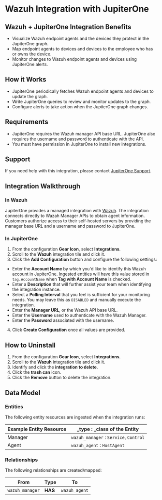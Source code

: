 # Wazuh Integration with JupiterOne

## Wazuh + JupiterOne Integration Benefits

- Visualize Wazuh endpoint agents and the devices they protect in the JupiterOne
  graph.
- Map endpoint agents to devices and devices to the employee who has or owns the
  device.  
- Monitor changes to Wazuh endpoint agents and devices using JupiterOne
  alerts.

## How it Works

- JupiterOne periodically fetches Wazuh endpoint agents and devices to update the graph.
- Write JupiterOne queries to review and monitor updates to the graph.
- Configure alerts to take action when the JupiterOne graph changes.

## Requirements

- JupiterOne requires the Wazuh manager API base URL. JupiterOne also requires 
  the username and password to authenticate with the API.
- You must have permission in JupiterOne to install new integrations.

## Support

If you need help with this integration, please contact
[JupiterOne Support](https://support.jupiterone.io).

## Integration Walkthrough

### In Wazuh

JupiterOne provides a managed integration with [Wazuh][1]. The integration
connects directly to Wazah Manager APIs to obtain agent information. Customers
authorize access to their self-hosted servers by providing the manager base URL
and a username and password to JupiterOne.

### In JupiterOne

1. From the configuration **Gear Icon**, select **Integrations**.
2. Scroll to the **Wazuh** integration tile and click it.
3. Click the **Add Configuration** button and configure the following settings:
- Enter the **Account Name** by which you'd like to identify this Wazuh
   account in JupiterOne. Ingested entities will have this value stored in
   `tag.AccountName` when **Tag with Account Name** is checked.
- Enter a **Description** that will further assist your team when identifying
   the integration instance.
- Select a **Polling Interval** that you feel is sufficient for your monitoring
   needs. You may leave this as `DISABLED` and manually execute the integration.
- Enter the **Manager URL**, or the Wazuh API base URL.
- Enter the **Username** used to authenticate with the Wazuh Manager.
- Enter the **Password** associated with the username.
4. Click **Create Configuration** once all values are provided.

## How to Uninstall

1. From the configuration **Gear Icon**, select **Integrations**.
2. Scroll to the **Wazuh** integration tile and click it.
3. Identify and click the **integration to delete**.
4. Click the **trash can** icon.
5. Click the **Remove** button to delete the integration.

## Data Model

### Entities

The following entity resources are ingested when the integration runs:

| Example Entity Resource | \_type : \_class of the Entity         |
| ----------------------- | -------------------------------------- |
| Manager                 | `wazuh_manager` : `Service`, `Control` |
| Agent                   | `wazuh_agent` : `HostAgent`            |

### Relationships

The following relationships are created/mapped:

| From            | Type    | To            |
| --------------- | ------- | ------------- |
| `wazuh_manager` | **HAS** | `wazuh_agent` |

[1]: https://wazuh.com